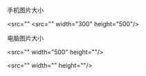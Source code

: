 手机图片大小

<src="" <src="" width="300" height="500"/>

电脑图片大小

<src="" width="500" height=""/>

<src="" width="" height=""/>